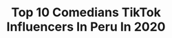 ---
title: Top 10 Comedians TikTok Influencers In Peru In 2020
description: >-
  Find top comedians TikTok influencers in Peru in 2020. Most popular hashtags: #fyp #peru #comedia #parati.
platform: TikTok
hits: 254
text_top: Discover the most popular TikTok influencers on inBeat.
text_bottom: inBeat has 254 TikTok influencers like this in Peru for you to collaborate.
profiles:
  - username: "alfredtiktoc"
    fullname: >-
      Alfred DC
    bio: >-
      La vida es una, solo ve, disfruta y Vive.!!!
    location: "Peru"
    followers: 35200
    engagement: 452
    commentsToLikes: 0.009029
    id: ckdbgbneo87ue0j236s3uii94
    verified: false
    hashtags: "#alfredtiktoc, #latinos, #arenahash, #monologo"
  - username: "henrypancracio"
    fullname: >-
      Henry Pancracio
    bio: >-
      🚨TE SIGO,si me sigues en mi INSTAGRAM 👇🏽⚠️ 🔥 @henrypancracio 🎭
    location: "Peru"
    followers: 43100
    engagement: 375
    commentsToLikes: 0.083379
    id: ckc8wxxo6kju50j23l5k375we
    verified: false
    hashtags: "#viral, #ecuador, #peru, #risas"
  - username: "karol_mendezs"
    fullname: >-
      Karol Mendez
    bio: >-
      "🇵🇪❤" ~Hay que mirar mas alla de lo que ves~
    location: "Peru"
    followers: 40200
    engagement: 757
    commentsToLikes: 0.016598
    id: ckauzzp7t5mn90j23dyjc35sk
    verified: false
    hashtags: "#peruana, #latina, #peru, #comedy"
  - username: "orlo"
    fullname: >-
      Orlando Miranda
    bio: >-
      Hago comedia en base a anécdotas CEO of KimiKimiLof 🇵🇪 || ig: just.orlo
    location: "Peru"
    followers: 678900
    engagement: 2531
    commentsToLikes: 0.011493
    id: ckcjl5gjpe9gb0j2335vrdrp2
    verified: false
    hashtags: "#halloween2020, #rapeacolorada, #fyp"
  - username: "eduardo_musher"
    fullname: >-
      Eduardo Meza Leon
    bio: >-
      Hago videos de por que soy tan salado😂 Comedia🤡 Y también te desahue** 😂
    location: "Peru"
    followers: 606900
    engagement: 2260
    commentsToLikes: 0.010358
    id: ckb97jhp2q9h20j23gv2w7coz
    verified: false
    hashtags: "#comedia, #fyp, #peru, #merinonoesmipresidente"
  - username: "fio_bibi"
    fullname: >-
      Fio Bibi
    bio: >-
      MÁS QUE COMEDIA APTO PARA TODOS😜 Sígueme INSTAGRAM: Fio_bibi Perucha 🇵🇪
    location: "Peru"
    followers: 72700
    engagement: 1067
    commentsToLikes: 0.104293
    id: ckban2s7ge0cp0j23int525nz
    verified: false
    hashtags: "#baile, #parodia, #humor, #foryoupage"
  - username: "andrealucia.gps"
    fullname: >-
      Andre
    bio: >-
      Sígueme en Insta 🥺 Comedia 🤡 Crrrriinge
    location: "Peru"
    followers: 11000
    engagement: 1593
    commentsToLikes: 0.036223
    id: ck9rdvvmrzmup0j788b7pgf1n
    verified: false
    hashtags: "#parati, #fyp, #comedia, #crush"
  - username: "javicho9"
    fullname: >-
      Javier Chumbes
    bio: >-
      From 🇵🇪 Comedia / Locuras / Humor sano Sonríe 🤡👍
    location: "Peru"
    followers: 5881
    engagement: 772
    commentsToLikes: 0.172457
    id: ckc2z8nazq77l0j2391wzte12
    verified: false
    hashtags: "#vacancia, #comedia, #peru, #potasio"
  - username: "antelizmarco"
    fullname: >-
      Marco Anteliz
    bio: >-
      🇻🇪📍🇵🇪 Comedia/Baile Nueva meta: 60K 💪❤️ Adicto a grabar en la calle
    location: "Peru"
    followers: 61900
    engagement: 937
    commentsToLikes: 0.020037
    id: ckbqpqyg0akz10j23ktf7nowe
    verified: false
    hashtags: "#mexico, #fail, #viral, #xyzbca"
  - username: "javier_gonzales05"
    fullname: >-
      javier_gonzales05
    bio: >-
      Humor 😂 comedias😂 Bromas😂
    location: "Peru"
    followers: 10100
    engagement: 382
    commentsToLikes: 0.026487
    id: ckc2z8i3iq6rm0j2347sizec6
    verified: false
    hashtags: "#foryou, #humor2020, #maicelo, #bayernmunich"
---